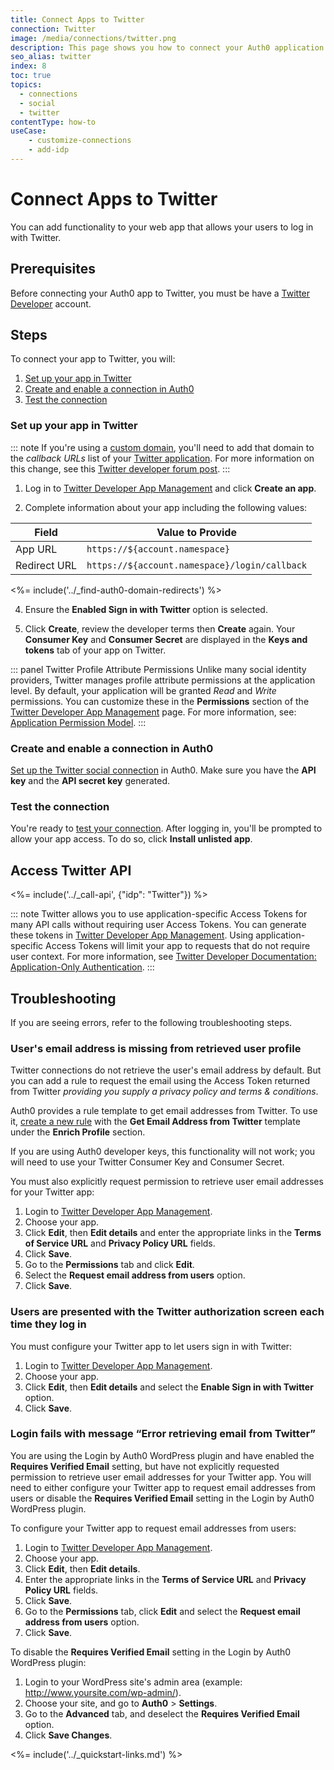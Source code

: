 ```yaml
---
title: Connect Apps to Twitter
connection: Twitter
image: /media/connections/twitter.png
description: This page shows you how to connect your Auth0 application to Twitter. You will need to generate keys, copy these into your Auth0 settings, and enable the connection.
seo_alias: twitter
index: 8
toc: true
topics:
  - connections
  - social
  - twitter
contentType: how-to
useCase:
    - customize-connections
    - add-idp
---
```


# Connect Apps to Twitter

You can add functionality to your web app that allows your users to log in with Twitter. 

## Prerequisites

Before connecting your Auth0 app to Twitter, you must be have a [Twitter Developer](https://developer.twitter.com/) account.

## Steps

To connect your app to Twitter, you will:

1. [Set up your app in Twitter](#set-up-your-app-in-twitter)
2. [Create and enable a connection in Auth0](#create-and-enable-a-connection-in-auth0)
3. [Test the connection](#test-the-connection)

### Set up your app in Twitter

::: note
If you're using a [custom domain](/custom-domains), you'll need to add that domain to the <dfn data-key="callback">callback URLs</dfn> list of your [Twitter application](https://developer.twitter.com/en/apps/create). For more information on this change, see this [Twitter developer forum post](https://twittercommunity.com/t/action-required-sign-in-with-twitter-users-must-whitelist-callback-urls/105342).
:::

1. Log in to [Twitter Developer App Management](https://developer.twitter.com/en/apps) and click **Create an app**.

2. Complete information about your app including the following values:

| Field | Value to Provide |
| - | - |
| App URL | `https://${account.namespace}` |
| Redirect URL | `https://${account.namespace}/login/callback` |

<%= include('../_find-auth0-domain-redirects') %>

4. Ensure the **Enabled Sign in with Twitter** option is selected. 

5. Click **Create**, review the developer terms then **Create** again. Your **Consumer Key** and **Consumer Secret** are displayed in the **Keys and tokens** tab of your app on Twitter.

::: panel Twitter Profile Attribute Permissions
Unlike many social identity providers, Twitter manages profile attribute permissions at the application level. By default, your application will be granted *Read* and *Write* permissions. You can customize these in the **Permissions** section of the [Twitter Developer App Management](https://developer.twitter.com/en/apps) page. For more information, see: [Application Permission Model](https://dev.twitter.com/oauth/overview/application-permission-model).
:::

### Create and enable a connection in Auth0

[Set up the Twitter social connection](/dashboard/guides/connections/set-up-connections-social) in Auth0. Make sure you have the **API key** and the **API secret key** generated.

### Test the connection

You're ready to [test your connection](/dashboard/guides/connections/test-connections-social). After logging in, you'll be prompted to allow your app access. To do so, click **Install unlisted app**.

## Access Twitter API

<%= include('../_call-api', {"idp": "Twitter"}) %>

::: note
Twitter allows you to use application-specific Access Tokens for many API calls without requiring user Access Tokens. You can generate these tokens in [Twitter Developer App Management](https://developer.twitter.com/en/apps). Using application-specific Access Tokens will limit your app to requests that do not require user context. For more information, see [Twitter Developer Documentation: Application-Only Authentication](https://developer.twitter.com/en/docs/basics/authentication/overview/application-only.html).
:::

## Troubleshooting

If you are seeing errors, refer to the following troubleshooting steps.

### User's email address is missing from retrieved user profile

Twitter connections do not retrieve the user's email address by default. But you can add a rule to request the email using the Access Token returned from Twitter *providing you supply a privacy policy and terms & conditions*.

Auth0 provides a rule template to get email addresses from Twitter. To use it, [create a new rule](${manage_url}/#/rules/create) with the **Get Email Address from Twitter** template under the **Enrich Profile** section.

If you are using Auth0 developer keys, this functionality will not work; you will need to use your Twitter Consumer Key and Consumer Secret.

You must also explicitly request permission to retrieve user email addresses for your Twitter app:

1. Login to [Twitter Developer App Management](https://developer.twitter.com/en/apps).
1. Choose your app.
1. Click **Edit**, then **Edit details** and enter the appropriate links in the **Terms of Service URL** and **Privacy Policy URL** fields.
1. Click **Save**.
1. Go to the **Permissions** tab and click **Edit**.
1. Select the **Request email address from users** option.
1. Click **Save**.

### Users are presented with the Twitter authorization screen each time they log in

You must configure your Twitter app to let users sign in with Twitter:

1. Login to [Twitter Developer App Management](https://developer.twitter.com/en/apps).
1. Choose your app.
1. Click **Edit**, then **Edit details** and select the **Enable Sign in with Twitter** option.
1. Click **Save**.

### Login fails with message “Error retrieving email from Twitter”

You are using the Login by Auth0 WordPress plugin and have enabled the **Requires Verified Email** setting, but have not explicitly requested permission to retrieve user email addresses for your Twitter app. You will need to either configure your Twitter app to request email addresses from users or disable the **Requires Verified Email** setting in the Login by Auth0 WordPress plugin.

To configure your Twitter app to request email addresses from users:

1. Login to [Twitter Developer App Management](https://developer.twitter.com/en/apps).
1. Choose your app.
1. Click **Edit**, then **Edit details**.
1. Enter the appropriate links in the **Terms of Service URL** and **Privacy Policy URL** fields.
1. Click **Save**.
1. Go to the **Permissions** tab, click **Edit** and select the **Request email address from users** option.
1. Click **Save**.

To disable the **Requires Verified Email** setting in the Login by Auth0 WordPress plugin:

1. Login to your WordPress site's admin area (example: http://www.yoursite.com/wp-admin/).
1. Choose your site, and go to **Auth0** > **Settings**.
1. Go to the **Advanced** tab, and deselect the **Requires Verified Email** option.
1. Click **Save Changes**.

<%= include('../_quickstart-links.md') %>
